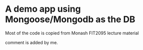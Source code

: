 # A demo app using Mongoose/Mongodb as the DB

Most of the code is copied from Monash FIT2095 lecture material

comment is added by me.
